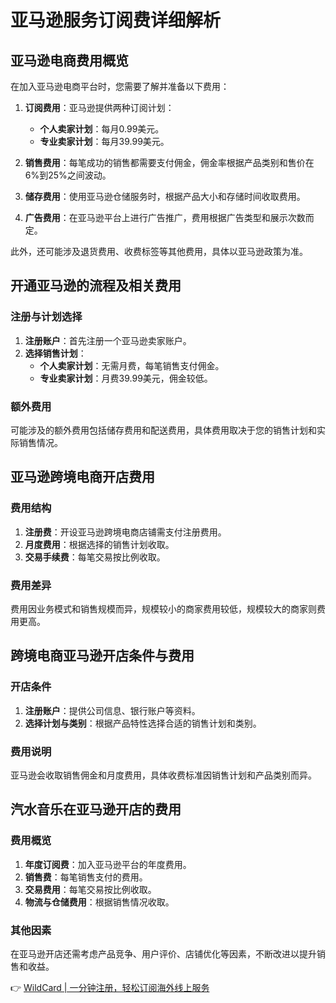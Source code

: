 # 亚马逊服务订阅费详细解析

## 亚马逊电商费用概览

在加入亚马逊电商平台时，您需要了解并准备以下费用：

1. **订阅费用**：亚马逊提供两种订阅计划：
   - **个人卖家计划**：每月0.99美元。
   - **专业卖家计划**：每月39.99美元。
   
2. **销售费用**：每笔成功的销售都需要支付佣金，佣金率根据产品类别和售价在6%到25%之间波动。

3. **储存费用**：使用亚马逊仓储服务时，根据产品大小和存储时间收取费用。

4. **广告费用**：在亚马逊平台上进行广告推广，费用根据广告类型和展示次数而定。

此外，还可能涉及退货费用、收费标签等其他费用，具体以亚马逊政策为准。

## 开通亚马逊的流程及相关费用

### 注册与计划选择

1. **注册账户**：首先注册一个亚马逊卖家账户。
2. **选择销售计划**：
   - **个人卖家计划**：无需月费，每笔销售支付佣金。
   - **专业卖家计划**：月费39.99美元，佣金较低。

### 额外费用

可能涉及的额外费用包括储存费用和配送费用，具体费用取决于您的销售计划和实际销售情况。

## 亚马逊跨境电商开店费用

### 费用结构

1. **注册费**：开设亚马逊跨境电商店铺需支付注册费用。
2. **月度费用**：根据选择的销售计划收取。
3. **交易手续费**：每笔交易按比例收取。

### 费用差异

费用因业务模式和销售规模而异，规模较小的商家费用较低，规模较大的商家则费用更高。

## 跨境电商亚马逊开店条件与费用

### 开店条件

1. **注册账户**：提供公司信息、银行账户等资料。
2. **选择计划与类别**：根据产品特性选择合适的销售计划和类别。

### 费用说明

亚马逊会收取销售佣金和月度费用，具体收费标准因销售计划和产品类别而异。

## 汽水音乐在亚马逊开店的费用

### 费用概览

1. **年度订阅费**：加入亚马逊平台的年度费用。
2. **销售费**：每笔销售支付的费用。
3. **交易费用**：每笔交易按比例收取。
4. **物流与仓储费用**：根据销售情况收取。

### 其他因素

在亚马逊开店还需考虑产品竞争、用户评价、店铺优化等因素，不断改进以提升销售和收益。

👉 [WildCard | 一分钟注册，轻松订阅海外线上服务](https://bbtdd.com/WildCard)